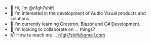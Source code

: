 - 👋 Hi, I’m @n1gh7shift
- 👀 I’m interested in the development of Audio Visual products and solutions.
- 🌱 I’m currently learning Crestron, Blazor and C# Development.
- 💞️ I’m looking to collaborate on ... things?
- 📫 How to reach me ... n1gh7shift@gmail.com

<!---
n1gh7shift/n1gh7shift is a ✨ special ✨ repository because its `README.md` (this file) appears on your GitHub profile.
You can click the Preview link to take a look at your changes.
--->
